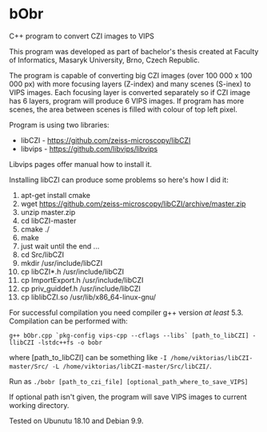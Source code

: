 # bObr
C++ program to convert CZI images to VIPS

This program was developed as part of bachelor's thesis created at Faculty of Informatics, Masaryk University, Brno, Czech Republic.

The program is capable of converting big CZI images (over 100 000 x 100 000 px) with more focusing layers (Z-index) and many scenes (S-inex) to VIPS images. Each focusing layer is converted separately so if CZI image has 6 layers, program will produce 6 VIPS images.
If program has more scenes, the area between scenes is filled with colour of top left pixel.



Program is using two libraries:
   * libCZI - https://github.com/zeiss-microscopy/libCZI
   * libvips - https://github.com/libvips/libvips
   
Libvips pages offer manual how to install it.

Installing libCZI can produce some problems so here's how I did it:
   1. apt-get install cmake
   2. wget https://github.com/zeiss-microscopy/libCZI/archive/master.zip
   3. unzip master.zip 
   4. cd libCZI-master
   5. cmake ./
   6. make
   7. just wait until the end ...
   8. cd Src/libCZI
   9. mkdir /usr/include/libCZI
   10. cp libCZI*.h /usr/include/libCZI
   11. cp ImportExport.h /usr/include/libCZI
   12. cp priv_guiddef.h /usr/include/libCZI
   13. cp liblibCZI.so /usr/lib/x86_64-linux-gnu/

For successful compilation you need compiler g++ version *at least* 5.3. Compilation can be performed with:

```g++ bObr.cpp `pkg-config vips-cpp --cflags --libs` [path_to_libCZI] -llibCZI -lstdc++fs -o bobr```

where [path_to_libCZI] can be something like `-I /home/viktorias/libCZI-master/Src/ -L /home/viktorias/libCZI-master/Src/libCZI/`.

Run as `./bobr [path_to_czi_file] [optional_path_where_to_save_VIPS]`

If optional path isn't given, the program will save VIPS images to current working directory.


Tested on Ubunutu 18.10 and Debian 9.9.
